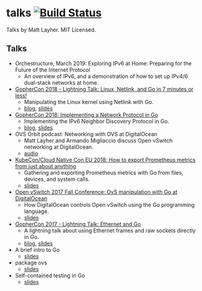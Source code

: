 talks [![Build Status](https://travis-ci.org/mdlayher/talks.svg?branch=master)](https://travis-ci.org/mdlayher/talks)
=====

Talks by Matt Layher. MIT Licensed.

Talks
-----

- Orchestructure, March 2019: Exploring IPv6 at Home: Preparing for the Future of the Internet Protocol
  - An overview of IPv6, and a demonstration of how to set up IPv4/6 dual-stack networks at home.
- [GopherCon 2018 - Lightning Talk: Linux, Netlink, and Go in 7 minutes or less!](https://www.youtube.com/watch?v=tw-9fNygYE4)
  - Manipulating the Linux kernel using Netlink with Go.
  - [blog](https://medium.com/@mdlayher/linux-netlink-and-go-part-1-netlink-4781aaeeaca8), [slides](https://github.com/mdlayher/talks/blob/master/gophercon2018/linux-netlink-and-go.pdf)
- [GopherCon 2018: Implementing a Network Protocol in Go](https://www.youtube.com/watch?v=pUaFW98V1Sc)
  - Implementing the IPv6 Neighbor Discovery Protocol in Go.
  - [blog](https://about.sourcegraph.com/go/gophercon-2018-implementing-a-network-protocol-in-go/), [slides](https://github.com/mdlayher/talks/blob/master/gophercon2018/implementing-a-network-protocol-in-go.pdf)
- OVS Orbit podcast: Networking with OVS at DigitalOcean
  - Matt Layher and Armando Migliaccio discuss Open vSwitch networking at DigitalOcean.
  - [audio](https://ovsorbit.org/#e61)
- [KubeCon/Cloud Native Con EU 2018: How to export Prometheus metrics from just about anything](https://www.youtube.com/watch?v=Zk09Mbu0YQk)
  - Gathering and exporting Prometheus metrics with Go from files, devices, and system calls.
  - [slides](https://github.com/mdlayher/talks/blob/master/cnceu2018/htepmfjaa/how-to-export-prometheus-metrics-from-just-about-anything.pdf)
- [Open vSwitch 2017 Fall Conference: OvS manipulation with Go at DigitalOcean](https://www.youtube.com/watch?v=45PpBbqB2Z0)
  - How DigitalOcean controls Open vSwitch using the Go programming language.
  - [slides](https://github.com/mdlayher/talks/blob/master/ovscon2017/ovs-manipulation-with-go-at-digitalocean.pdf)
- [GopherCon 2017 - Lightning Talk: Ethernet and Go](https://www.youtube.com/watch?v=DgNiktCFuBg)
  - A lightning talk about using Ethernet frames and raw sockets directly in Go.
  - [blog](https://medium.com/@mdlayher/network-protocol-breakdown-ethernet-and-go-de985d726cc1), [slides](http://go-talks.appspot.com/github.com/mdlayher/talks/gophercon2017/ethernet-and-go/ethernet-and-go.slide#1)
- A brief intro to Go
  - [slides](http://go-talks.appspot.com/github.com/mdlayher/talks/misc/a-brief-intro-to-go/a-brief-intro-to-go.slide)
- package ovs
  - [slides](http://go-talks.appspot.com/github.com/mdlayher/talks/misc/package-ovs/package-ovs.slide)
- Self-contained testing in Go
  - [slides](http://go-talks.appspot.com/github.com/mdlayher/talks/misc/self-contained-testing-in-go/self-contained-testing-in-go.slide)